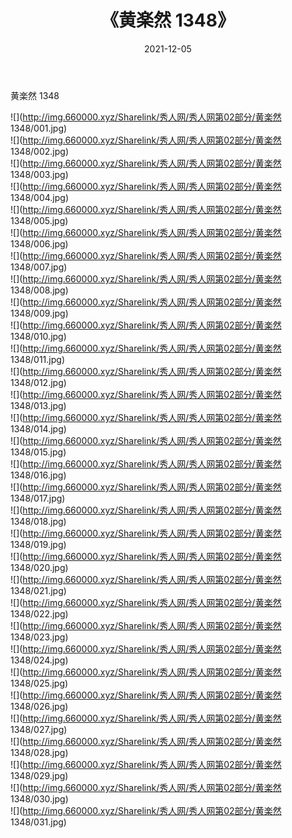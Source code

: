 ﻿---
layout: post
title:  《黄楽然 1348》
date:   2021-12-05
img: http://img.660000.xyz/Sharelink/秀人网/秀人网第02部分/黄楽然 1348/000.jpg
categories: [美女, 清纯, 唯美]
---

黄楽然 1348

  ![](http://img.660000.xyz/Sharelink/秀人网/秀人网第02部分/黄楽然 1348/001.jpg) <br> ![](http://img.660000.xyz/Sharelink/秀人网/秀人网第02部分/黄楽然 1348/002.jpg) <br> ![](http://img.660000.xyz/Sharelink/秀人网/秀人网第02部分/黄楽然 1348/003.jpg) <br> ![](http://img.660000.xyz/Sharelink/秀人网/秀人网第02部分/黄楽然 1348/004.jpg) <br> ![](http://img.660000.xyz/Sharelink/秀人网/秀人网第02部分/黄楽然 1348/005.jpg) <br> ![](http://img.660000.xyz/Sharelink/秀人网/秀人网第02部分/黄楽然 1348/006.jpg) <br> ![](http://img.660000.xyz/Sharelink/秀人网/秀人网第02部分/黄楽然 1348/007.jpg) <br> ![](http://img.660000.xyz/Sharelink/秀人网/秀人网第02部分/黄楽然 1348/008.jpg) <br> ![](http://img.660000.xyz/Sharelink/秀人网/秀人网第02部分/黄楽然 1348/009.jpg) <br> ![](http://img.660000.xyz/Sharelink/秀人网/秀人网第02部分/黄楽然 1348/010.jpg) <br> ![](http://img.660000.xyz/Sharelink/秀人网/秀人网第02部分/黄楽然 1348/011.jpg) <br> ![](http://img.660000.xyz/Sharelink/秀人网/秀人网第02部分/黄楽然 1348/012.jpg) <br> ![](http://img.660000.xyz/Sharelink/秀人网/秀人网第02部分/黄楽然 1348/013.jpg) <br> ![](http://img.660000.xyz/Sharelink/秀人网/秀人网第02部分/黄楽然 1348/014.jpg) <br> ![](http://img.660000.xyz/Sharelink/秀人网/秀人网第02部分/黄楽然 1348/015.jpg) <br> ![](http://img.660000.xyz/Sharelink/秀人网/秀人网第02部分/黄楽然 1348/016.jpg) <br> ![](http://img.660000.xyz/Sharelink/秀人网/秀人网第02部分/黄楽然 1348/017.jpg) <br> ![](http://img.660000.xyz/Sharelink/秀人网/秀人网第02部分/黄楽然 1348/018.jpg) <br> ![](http://img.660000.xyz/Sharelink/秀人网/秀人网第02部分/黄楽然 1348/019.jpg) <br> ![](http://img.660000.xyz/Sharelink/秀人网/秀人网第02部分/黄楽然 1348/020.jpg) <br> ![](http://img.660000.xyz/Sharelink/秀人网/秀人网第02部分/黄楽然 1348/021.jpg) <br> ![](http://img.660000.xyz/Sharelink/秀人网/秀人网第02部分/黄楽然 1348/022.jpg) <br> ![](http://img.660000.xyz/Sharelink/秀人网/秀人网第02部分/黄楽然 1348/023.jpg) <br> ![](http://img.660000.xyz/Sharelink/秀人网/秀人网第02部分/黄楽然 1348/024.jpg) <br> ![](http://img.660000.xyz/Sharelink/秀人网/秀人网第02部分/黄楽然 1348/025.jpg) <br> ![](http://img.660000.xyz/Sharelink/秀人网/秀人网第02部分/黄楽然 1348/026.jpg) <br> ![](http://img.660000.xyz/Sharelink/秀人网/秀人网第02部分/黄楽然 1348/027.jpg) <br> ![](http://img.660000.xyz/Sharelink/秀人网/秀人网第02部分/黄楽然 1348/028.jpg) <br> ![](http://img.660000.xyz/Sharelink/秀人网/秀人网第02部分/黄楽然 1348/029.jpg) <br> ![](http://img.660000.xyz/Sharelink/秀人网/秀人网第02部分/黄楽然 1348/030.jpg) <br> ![](http://img.660000.xyz/Sharelink/秀人网/秀人网第02部分/黄楽然 1348/031.jpg) <br>